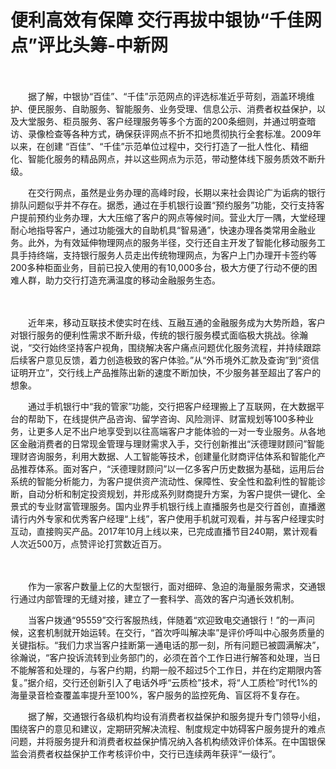 # 便利高效有保障 交行再拔中银协“千佳网点”评比头筹-中新网

　　

　　据了解，中银协“百佳”、“千佳”示范网点的评选标准近乎苛刻，涵盖环境维护、便民服务、自助服务、智能服务、业务受理、信息公示、消费者权益保护，以及大堂服务、柜员服务、客户经理服务等多个方面的200条细则，并通过明查暗访、录像检查等各种方式，确保获评网点不折不扣地贯彻执行全套标准。2009年以来，在创建 “百佳”、“千佳”示范单位过程中，交行打造了一批人性化、精细化、智能化服务的精品网点，并以这些网点为示范，带动整体线下服务质效不断升级。

　　在交行网点，虽然是业务办理的高峰时段，长期以来社会舆论广为诟病的银行排队问题似乎并不存在。据悉，通过在手机银行设置“预约服务”功能，交行支持客户提前预约业务办理，大大压缩了客户的网点等候时间。营业大厅一隅，大堂经理耐心地指导客户，通过功能强大的自助机具“智易通”，快速办理各类常用金融业务。此外，为有效延伸物理网点的服务半径，交行还自主开发了智能化移动服务工具手持终端，支持银行服务人员走出传统物理网点，为客户上门办理开卡签约等200多种柜面业务，目前已投入使用的有10,000多台，极大方便了行动不便的困难人群，助力交行打造充满温度的移动金融服务生态。

　　

　　近年来，移动互联技术使实时在线、互融互通的金融服务成为大势所趋，客户对银行服务的便利性需求不断升级，传统的银行服务模式面临极大挑战。徐瀚说，“交行始终坚持客户视角，围绕解决客户痛点问题优化服务流程，并持续跟踪后续客户意见反馈，着力创造极致的客户体验。”从“外币境外汇款及查询”到“资信证明开立”，交行线上产品推陈出新的速度不断加快，不少服务甚至超出了客户的想象。

　　通过手机银行中“我的管家”功能，交行把客户经理搬上了互联网，在大数据平台的帮助下，在线提供产品咨询、留学咨询、风险测评、财富规划等100多种业务，让更多人足不出户地享受到以往高端客户才能体验的一对一专业服务。从各地区金融消费者的日常现金管理与理财需求入手，交行创新推出“沃德理财顾问”智能理财咨询服务，利用大数据、人工智能等技术，创建量化财商评估体系和智能化产品推荐体系。面对客户，“沃德理财顾问”以一亿多客户历史数据为基础，运用后台系统的智能分析能力，为客户提供资产流动性、保障性、安全性和盈利性的智能诊断，自动分析和制定投资规划，并形成系列财商提升方案，为客户提供一键化、全景式的专业财富管理服务。国内业界手机银行线上直播服务也是交行首创，直播邀请行内外专家和优秀客户经理“上线”，客户使用手机就可观看，并与客户经理实时互动，直接购买产品。2017年10月上线以来，已完成直播节目240期，累计观看人次近500万，点赞评论打赏数近百万。

　　

　　作为一家客户数量上亿的大型银行，面对细碎、急迫的海量服务需求，交通银行通过内部管理的无缝对接，建立了一套科学、高效的客户沟通长效机制。

　　当客户拨通“95559”交行客服热线，伴随着“欢迎致电交通银行！”的一声问候，这套机制就开始运转。在交行，“首次呼叫解决率”是评价呼叫中心服务质量的关键指标。“我们力求当客户挂断第一通电话的那一刻，所有问题已被圆满解决”，徐瀚说，“客户投诉流转到业务部门的，必须在首个工作日进行解答和处理，当日不能解答和处理的，与客户约期，约期一般不超过5个工作日，并在约定期限内答复。”据介绍，交行还创新引入了电话外呼“云质检”技术，将“人工质检”时代1%的海量录音检查覆盖率提升至100%，客户服务的监控死角、盲区将不复存在。

　　据了解，交通银行各级机构均设有消费者权益保护和服务提升专门领导小组，围绕客户的意见和建议，定期研究解决流程、制度规定中妨碍客户服务提升的难点问题，并将服务提升和消费者权益保护情况纳入各机构绩效评价体系。在中国银保监会消费者权益保护工作考核评价中，交行已连续两年获评“一级行”。
